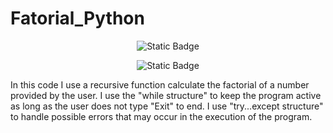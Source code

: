 # Fatorial_Python
  <p align="center">
    <img alt="Static Badge" src="https://img.shields.io/badge/status-complete-green?label=status&labelColor=gray&color=green">
  </p>
  <p align="center">
    <img alt="Static Badge" src="https://img.shields.io/badge/python-3.10.12-blue">
  </p>
In this code I use a recursive function calculate the factorial of a number provided by the user.
I use the "while structure" to keep the program active as long as the user does not type "Exit" to end.
I use "try...except structure" to handle possible errors that may occur in the execution of the program.


